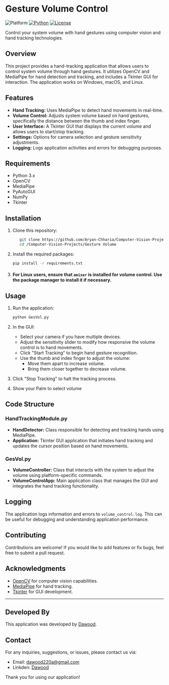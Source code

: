 # Gesture Volume Control

![Platform](https://img.shields.io/badge/Platform-Linux%20%7C%20macOS%20%7C%20Windows-informational)
[![Python](https://img.shields.io/badge/Python-%203.8%20%7C%203.9%20%7C%203.10-informational)](https://www.python.org/)
[![License](https://img.shields.io/badge/License-Apache-green)](./LICENSE)

Control your system volume with hand gestures using computer vision and hand tracking technologies.

## Overview

This project provides a hand-tracking application that allows users to control system volume through hand gestures. It utilizes OpenCV and MediaPipe for hand detection and tracking, and includes a Tkinter GUI for interaction. The application works on Windows, macOS, and Linux.

## Features

- **Hand Tracking:** Uses MediaPipe to detect hand movements in real-time.
- **Volume Control:** Adjusts system volume based on hand gestures, specifically the distance between the thumb and index finger.
- **User Interface:** A Tkinter GUI that displays the current volume and allows users to start/stop tracking.
- **Settings:** Options for camera selection and gesture sensitivity adjustments.
- **Logging:** Logs application activities and errors for debugging purposes.

## Requirements

- Python 3.x
- OpenCV
- MediaPipe
- PyAutoGUI
- NumPy
- Tkinter

## Installation

1. Clone this repository:
   ``` bash
      git clone https://github.com/Aryan-Chharia/Computer-Vision-Projects
      cd /Computer-Vision-Projects/Gesture Volume
   ```

3. Install the required packages:
   ```bash
   pip install -r requirements.txt
   ```

4. #### For Linux users, ensure that `amixer` is installed for volume control. Use the package manager to install it if necessary.

## Usage

1. Run the application:
   ```bash
   python GesVol.py
   ```

2. In the GUI:
   - Select your camera if you have multiple devices.
   - Adjust the sensitivity slider to modify how responsive the volume control is to hand movements.
   - Click "Start Tracking" to begin hand gesture recognition.
   - Use the thumb and index finger to adjust the volume:
     - Move them apart to increase volume.
     - Bring them closer together to decrease volume.

3. Click "Stop Tracking" to halt the tracking process.
4. Show your Palm to select volume

## Code Structure

### HandTrackingModule.py

- **HandDetector:** Class responsible for detecting and tracking hands using MediaPipe.
- **Application:** Tkinter GUI application that initiates hand tracking and updates the cursor position based on hand movements.

### GesVol.py

- **VolumeController:** Class that interacts with the system to adjust the volume using platform-specific commands.
- **VolumeControlApp:** Main application class that manages the GUI and integrates the hand tracking functionality.

## Logging

The application logs information and errors to `volume_control.log`. This can be useful for debugging and understanding application performance.

## Contributing

Contributions are welcome! If you would like to add features or fix bugs, feel free to submit a pull request.

## Acknowledgments

- [OpenCV](https://opencv.org/) for computer vision capabilities.
- [MediaPipe](https://google.github.io/mediapipe/) for hand tracking.
- [Tkinter](https://docs.python.org/3/library/tkinter.html) for GUI development.


---
## Developed By

This application was developed by [Dawood](htttps://github.com/Dwukn). 

## Contact

For any inquiries, suggestions, or issues, please contact us via:

- Email: dawood220a@gmail.com
- Linkden: [Dawood](https://www.linkedin.com/in/dwukn/)

Thank you for using our application!
